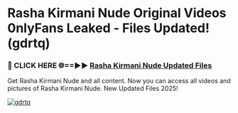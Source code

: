 # Rasha Kirmani Nude Original Videos 0nlyFans Leaked - Files Updated! (gdrtq)

<h3>🔴 CLICK HERE 🌐==►► <a href="https://tinyurl.com/yc6ubb5a" rel="nofollow">Rasha Kirmani Nude Updated Files</a></h3>

Get Rasha Kirmani Nude and all content. Now you can access all videos and pictures of Rasha Kirmani Nude. New Updated Files 2025!

[![gdrtq](https://i.imgur.com/7eu0CRL.gif)](https://tinyurl.com/yc6ubb5a)
